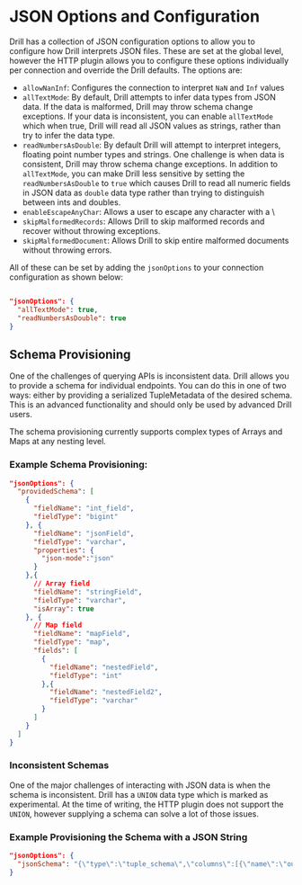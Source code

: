 # JSON Options and Configuration 

Drill has a collection of JSON configuration options to allow you to configure how Drill interprets JSON files.  These are set at the global level, however the HTTP plugin
allows you to configure these options individually per connection and override the Drill defaults.  The options are:

* `allowNanInf`:  Configures the connection to interpret `NaN` and `Inf` values
* `allTextMode`:  By default, Drill attempts to infer data types from JSON data. If the data is malformed, Drill may throw schema change exceptions. If your data is
  inconsistent, you can enable `allTextMode` which when true, Drill will read all JSON values as strings, rather than try to infer the data type.
* `readNumbersAsDouble`:  By default Drill will attempt to interpret integers, floating point number types and strings.  One challenge is when data is consistent, Drill may
  throw schema change exceptions. In addition to `allTextMode`, you can make Drill less sensitive by setting the `readNumbersAsDouble` to `true` which causes Drill to read all
  numeric fields in JSON data as `double` data type rather than trying to distinguish between ints and doubles.
* `enableEscapeAnyChar`:  Allows a user to escape any character with a \
* `skipMalformedRecords`:  Allows Drill to skip malformed records and recover without throwing exceptions.
* `skipMalformedDocument`:  Allows Drill to skip entire malformed documents without throwing errors.

All of these can be set by adding the `jsonOptions` to your connection configuration as shown below:

```json

"jsonOptions": {
  "allTextMode": true, 
  "readNumbersAsDouble": true
}

```

## Schema Provisioning
One of the challenges of querying APIs is inconsistent data.  Drill allows you to provide a schema for individual endpoints.  You can do this in one of two ways: either by 
providing a serialized TupleMetadata of the desired schema.  This is an advanced functionality and should only be used by advanced Drill users.

The schema provisioning currently supports complex types of Arrays and Maps at any nesting level.

### Example Schema Provisioning:
```json
"jsonOptions": {
  "providedSchema": [
    {
      "fieldName": "int_field",
      "fieldType": "bigint"
    }, {
      "fieldName": "jsonField",
      "fieldType": "varchar",
      "properties": {
        "json-mode":"json"
      }
    },{
      // Array field
      "fieldName": "stringField",
      "fieldType": "varchar",
      "isArray": true
    }, {
      // Map field
      "fieldName": "mapField",
      "fieldType": "map",
      "fields": [
        {
          "fieldName": "nestedField",
          "fieldType": "int"
        },{
          "fieldName": "nestedField2",
          "fieldType": "varchar"
        }
      ]
    }
  ]
}
```

### Inconsistent Schemas 
One of the major challenges of interacting with JSON data is when the schema is inconsistent.  Drill has a `UNION` data type which is marked as experimental. At the time of 
writing, the HTTP plugin does not support the `UNION`, however supplying a schema can solve a lot of those issues.

### Example Provisioning the Schema with a JSON String
```json
"jsonOptions": {
  "jsonSchema": "{\"type\":\"tuple_schema\",\"columns\":[{\"name\":\"outer_map\",\"type\":\"STRUCT<`int_field` BIGINT, `int_array` ARRAY<BIGINT>>\",\"mode\":\"REQUIRED\"}]}"
}
```


